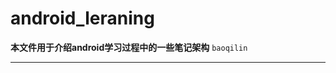 android_leraning
==========
**本文件用于介绍android学习过程中的一些笔记架构**   `baoqilin`

--------------------------
